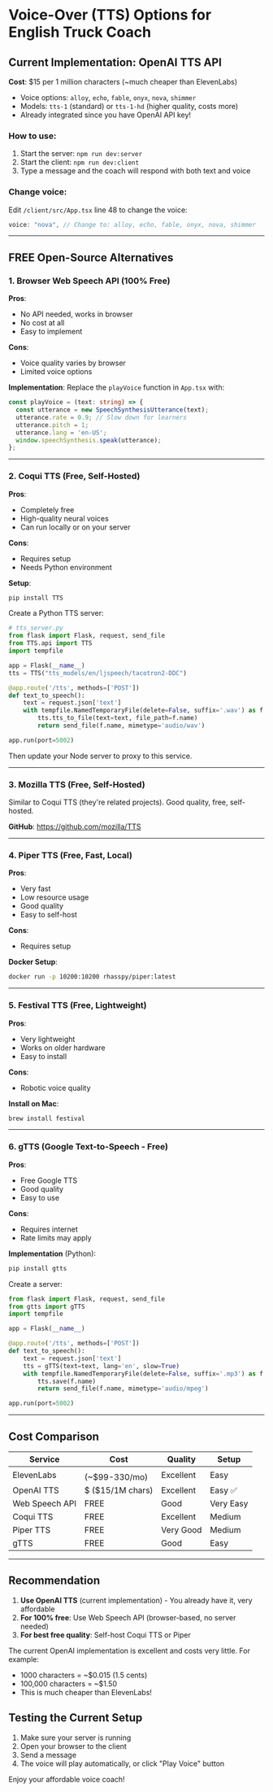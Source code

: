 # Voice-Over (TTS) Options for English Truck Coach

## Current Implementation: OpenAI TTS API

**Cost**: $15 per 1 million characters (~much cheaper than ElevenLabs)
- Voice options: `alloy`, `echo`, `fable`, `onyx`, `nova`, `shimmer`
- Models: `tts-1` (standard) or `tts-1-hd` (higher quality, costs more)
- Already integrated since you have OpenAI API key!

### How to use:
1. Start the server: `npm run dev:server`
2. Start the client: `npm run dev:client`
3. Type a message and the coach will respond with both text and voice

### Change voice:
Edit `/client/src/App.tsx` line 48 to change the voice:
```typescript
voice: "nova", // Change to: alloy, echo, fable, onyx, nova, shimmer
```

---

## FREE Open-Source Alternatives

### 1. Browser Web Speech API (100% Free)
**Pros**:
- No API needed, works in browser
- No cost at all
- Easy to implement

**Cons**:
- Voice quality varies by browser
- Limited voice options

**Implementation**:
Replace the `playVoice` function in `App.tsx` with:
```typescript
const playVoice = (text: string) => {
  const utterance = new SpeechSynthesisUtterance(text);
  utterance.rate = 0.9; // Slow down for learners
  utterance.pitch = 1;
  utterance.lang = 'en-US';
  window.speechSynthesis.speak(utterance);
};
```

---

### 2. Coqui TTS (Free, Self-Hosted)
**Pros**:
- Completely free
- High-quality neural voices
- Can run locally or on your server

**Cons**:
- Requires setup
- Needs Python environment

**Setup**:
```bash
pip install TTS
```

Create a Python TTS server:
```python
# tts_server.py
from flask import Flask, request, send_file
from TTS.api import TTS
import tempfile

app = Flask(__name__)
tts = TTS("tts_models/en/ljspeech/tacotron2-DDC")

@app.route('/tts', methods=['POST'])
def text_to_speech():
    text = request.json['text']
    with tempfile.NamedTemporaryFile(delete=False, suffix='.wav') as f:
        tts.tts_to_file(text=text, file_path=f.name)
        return send_file(f.name, mimetype='audio/wav')

app.run(port=5002)
```

Then update your Node server to proxy to this service.

---

### 3. Mozilla TTS (Free, Self-Hosted)
Similar to Coqui TTS (they're related projects). Good quality, free, self-hosted.

**GitHub**: https://github.com/mozilla/TTS

---

### 4. Piper TTS (Free, Fast, Local)
**Pros**:
- Very fast
- Low resource usage
- Good quality
- Easy to self-host

**Cons**:
- Requires setup

**Docker Setup**:
```bash
docker run -p 10200:10200 rhasspy/piper:latest
```

---

### 5. Festival TTS (Free, Lightweight)
**Pros**:
- Very lightweight
- Works on older hardware
- Easy to install

**Cons**:
- Robotic voice quality

**Install on Mac**:
```bash
brew install festival
```

---

### 6. gTTS (Google Text-to-Speech - Free)
**Pros**:
- Free Google TTS
- Good quality
- Easy to use

**Cons**:
- Requires internet
- Rate limits may apply

**Implementation** (Python):
```bash
pip install gtts
```

Create a server:
```python
from flask import Flask, request, send_file
from gtts import gTTS
import tempfile

app = Flask(__name__)

@app.route('/tts', methods=['POST'])
def text_to_speech():
    text = request.json['text']
    tts = gTTS(text=text, lang='en', slow=True)
    with tempfile.NamedTemporaryFile(delete=False, suffix='.mp3') as f:
        tts.save(f.name)
        return send_file(f.name, mimetype='audio/mpeg')

app.run(port=5002)
```

---

## Cost Comparison

| Service | Cost | Quality | Setup |
|---------|------|---------|-------|
| ElevenLabs | $$$$ (~$99-330/mo) | Excellent | Easy |
| OpenAI TTS | $ ($15/1M chars) | Excellent | Easy ✅ |
| Web Speech API | FREE | Good | Very Easy |
| Coqui TTS | FREE | Excellent | Medium |
| Piper TTS | FREE | Very Good | Medium |
| gTTS | FREE | Good | Easy |

---

## Recommendation

1. **Use OpenAI TTS** (current implementation) - You already have it, very affordable
2. **For 100% free**: Use Web Speech API (browser-based, no server needed)
3. **For best free quality**: Self-host Coqui TTS or Piper

The current OpenAI implementation is excellent and costs very little. For example:
- 1000 characters = ~$0.015 (1.5 cents)
- 100,000 characters = ~$1.50
- This is much cheaper than ElevenLabs!

## Testing the Current Setup

1. Make sure your server is running
2. Open your browser to the client
3. Send a message
4. The voice will play automatically, or click "Play Voice" button

Enjoy your affordable voice coach!
